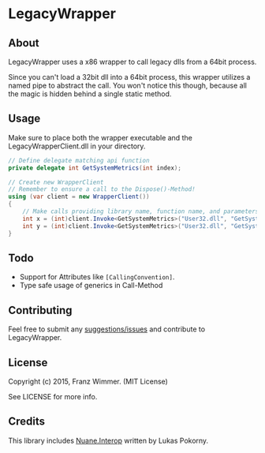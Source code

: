 # LegacyWrapper

## About

LegacyWrapper uses a x86 wrapper to call legacy dlls from a 64bit process.

Since you can't load a 32bit dll into a 64bit process, this wrapper utilizes a named pipe to abstract the call. You won't notice this though, because all the magic is hidden behind a single static method.

## Usage

Make sure to place both the wrapper executable and the LegacyWrapperClient.dll in your directory.

```csharp
// Define delegate matching api function
private delegate int GetSystemMetrics(int index);

// Create new WrapperClient
// Remember to ensure a call to the Dispose()-Method!
using (var client = new WrapperClient())
{
    // Make calls providing library name, function name, and parameters
    int x = (int)client.Invoke<GetSystemMetrics>("User32.dll", "GetSystemMetrics", new object[] { 0 });
    int y = (int)client.Invoke<GetSystemMetrics>("User32.dll", "GetSystemMetrics", new object[] { 1 });
}
```

## Todo

* Support for Attributes like `[CallingConvention]`.
* Type safe usage of generics in Call<T>-Method

## Contributing

Feel free to submit any [suggestions/issues](https://github.com/CodefoundryDE/LegacyWrapper/issues) and contribute to LegacyWrapper.

## License

Copyright (c) 2015, Franz Wimmer. (MIT License)

See LICENSE for more info.

## Credits

This library includes [Nuane.Interop](https://github.com/lukaaash/Nuane.Interop) written by Lukas Pokorny.
